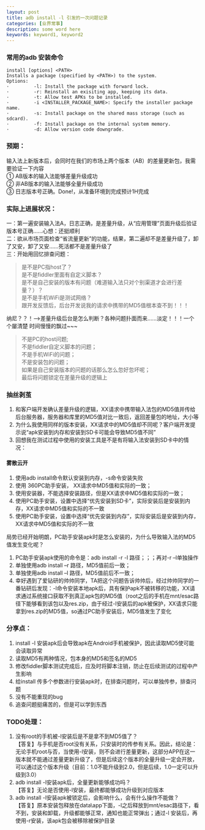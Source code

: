 ```yaml
---
layout: post
title: adb install -l 引发的一次问题记录
categories: [业界常事]
description: some word here
keywords: keyword1, keyword2
---
```


### 常用的adb 安装命令
```
install [options] <PATH>
Installs a package (specified by <PATH>) to the system.
Options:
·         -l: Install the package with forward lock.
·         -r: Reinstall an exisiting app, keeping its data.
·         -t: Allow test APKs to be installed.
·         -i <INSTALLER_PACKAGE_NAME>: Specify the installer package name.
·         -s: Install package on the shared mass storage (such as sdcard).
·         -f: Install package on the internal system memory.
·         -d: Allow version code downgrade.
``` 

### 预期：
输入法上新版本后，会同时在我们的市场上两个版本（AB）的差量更新包，我需要验证一下内容  
① AB版本的输入法能够差量升级成功   
② 非AB版本的输入法能够全量升级成功   
③ 日志版本号正确。Done!，从准备环境到完成预计1H完成
 

### 实际上进展状况：
一：第一遍安装输入法A，日志正确，是差量升级，从“应用管理”页面升级后验证版本号正确……心想：还挺顺利  
二：欲从市场页面检查“省流量更新”的功能，结果，第二遍却不是差量升级了，卸了又安，卸了又安……死活都不是差量升级了  
三：开始用回忆排查问题：
>是不是PC指host了？  
>是不是fiddler里面有自定义脚本？  
>是不是自己安装的版本有问题（难道输入法只对个别渠道才会进行差量？）？  
>是不是手机WiFi是测试网络？  
>跟开发反馈后，后台开发说我的请求中携带的MD5值根本查不到！！！


纳尼？？！——>差量升级后台是怎么判断？各种问题扑面而来……淡定！！！一个个屡清楚
时间慢慢的飘过~~~
>不是PC的host问题;  
>不是fiddler自定义脚本的问题；  
>不是手机WiFi的问题；  
>不是安装包的问题；  
>如果是自己安装版本的问题的话那么怎么忽好忽坏呢；  
>最后将问题锁定在差量升级的逻辑上


### 抽丝剥茧
1. 和客户端开发确认差量升级的逻辑，XX请求中携带输入法包的MD5值并传给后台服务器，服务器和库里的MD5值对比一致后，返回差量包的地址，大小等
2. 为什么我使用同样的版本安装，XX请求中的MD5值却不同呢？客户端开发提示说“apk安装到内存和安装到SD卡可能会导致MD5值不同”
3. 回想我在测试过程中使用的安装工具是不是有将输入法安装到SD卡中的情况：

#### 雾散云开 
1. 使用adb install命令默认安装到内存，-s命令安装失败
2. 使用 360PC助手安装， XX请求中MD5值和实际的一致；
3. 使用安装器，不能选择安装路径，但是XX请求中MD5值和实际的一致；
4. 使用PC助手安装，设置中选择“优先安装到SD卡”，实际安装后是安装到内存，XX请求中MD5值和实际的不一致
5. 使用PC助手安装，设置中选择“优先安装到内存”，实际安装后是安装到内存，XX请求中MD5值和实际的不一致


局势已经开始明朗，PC助手安装apk时是怎么安装的，为什么导致输入法的MD5值发生变化呢？
1. PC助手安装apk使用的命令是：adb install -r -l 路径；；；再对-r –l单独操作
2. 单独使用adb install –r 路径，MD5值前后一致；
3. 单独使用adb install –l 路径，MD5值前后不一致；
4. 幸好遇到了爱钻研的帅帅同学，TA把这个问题告诉帅帅后，经过帅帅同学的一番钻研后发现：-l命令安装本地apk后，具有保护apk不被转移的功能，XX请求通过系统接口获取不到真正apk包的MD5值（root之后的手机在mnt/esac路径下能够看到该包以及res.zip，由于经过-l安装后的apk被保护，XX请求只能拿到res.zip的MD5值，so通过PC助手安装后，MD5值发生了变化


### 分享点：
1. install -l 安装apk后会导致apk在Android手机被保护，因此读取MD5使可能会读取异常
2. 读取MD5有两种情况，包本身的MD5和签名的MD5
3. 修改fiddler脚本测试完成后，应及时将脚本注销，防止在后续测试的过程中产生影响
4. 给install 传多个参数进行安装apk时，在排查问题时，可以单独传参，排查问题
5. 没有不能重现的bug
6. 追查问题挺痛苦的，但是可以学到东西

### TODO处理：
1. 没有root的手机被-l安装后是不是拿不到MD5值了？  
【答复】与手机是否root没有关系，只安装时的传参有关系。因此，结论是：无论手机root与否，当使用-l安装，则不会进行差量更新，这部分APP在这一版本就不能通过差量更新升级了，但是后续这个版本的全量升级一定会开放，可以通过这个版本升级（目前：1.0不能升级到2.0，但是后续，1.0一定可以升级到3.0）
2. adb install -l安装apk后，全量更新能够成功吗？  
【答复】无论是否使用-l安装，最终都能够成功升级到对应版本
3. adb install -l安装apk被锁定后，会影响什么，会有什么操作不能做？  
【答复】原本安装包释放在data\app下面，-l之后释放到mnt/esac路径下，看不到，安装和卸载，升级都能够正常，通知也能正常弹出；通过-l 安装后，再使用-r安装，该apk包会被移除被保护目录

